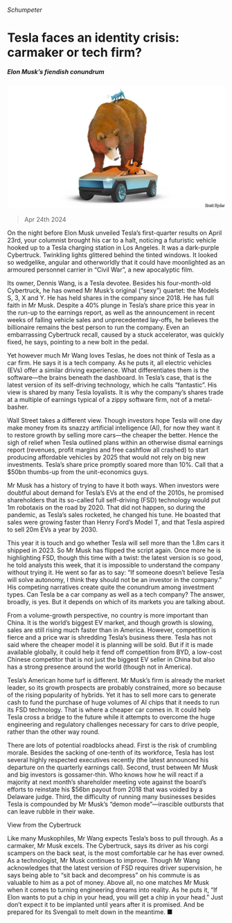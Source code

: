 ###### Schumpeter

# Tesla faces an identity crisis: carmaker or tech firm? 

##### Elon Musk’s fiendish conundrum 

![image](images/20240427_WBD000.jpg) 

> Apr 24th 2024 

On the night before Elon Musk unveiled Tesla’s first-quarter results on April 23rd, your columnist brought his car to a halt, noticing a futuristic vehicle hooked up to a Tesla charging station in Los Angeles. It was a dark-purple Cybertruck. Twinkling lights glittered behind the tinted windows. It looked so wedgelike, angular and otherworldly that it could have moonlighted as an armoured personnel carrier in “Civil War”, a new apocalyptic film. 

Its owner, Dennis Wang, is a Tesla devotee. Besides his four-month-old Cybertruck, he has owned Mr Musk’s original (“sexy”) quartet: the Models S, 3, X and Y. He has held shares in the company since 2018. He has full faith in Mr Musk. Despite a 40% plunge in Tesla’s share price this year in the run-up to the earnings report, as well as the announcement in recent weeks of falling vehicle sales and unprecedented lay-offs, he believes the billionaire remains the best person to run the company. Even an embarrassing Cybertruck recall, caused by a stuck accelerator, was quickly fixed, he says, pointing to a new bolt in the pedal. 

Yet however much Mr Wang loves Teslas, he does not think of Tesla as a car firm. He says it is a tech company. As he puts it, all electric vehicles (EVs) offer a similar driving experience. What differentiates them is the software—the brains beneath the dashboard. In Tesla’s case, that is the latest version of its self-driving technology, which he calls “fantastic”. His view is shared by many Tesla loyalists. It is why the company’s shares trade at a multiple of earnings typical of a zippy software firm, not of a metal-basher.

Wall Street takes a different view. Though investors hope Tesla will one day make money from its snazzy artificial intelligence (AI), for now they want it to restore growth by selling more cars—the cheaper the better. Hence the sigh of relief when Tesla outlined plans within an otherwise dismal earnings report (revenues, profit margins and free cashflow all crashed) to start producing affordable vehicles by 2025 that would not rely on big new investments. Tesla’s share price promptly soared more than 10%. Call that a $50bn thumbs-up from the unit-economics guys. 

Mr Musk has a history of trying to have it both ways. When investors were doubtful about demand for Tesla’s EVs at the end of the 2010s, he promised shareholders that its so-called full self-driving (FSD) technology would put 1m robotaxis on the road by 2020. That did not happen, so during the pandemic, as Tesla’s sales rocketed, he changed his tune. He boasted that sales were growing faster than Henry Ford’s Model T, and that Tesla aspired to sell 20m EVs a year by 2030.

This year it is touch and go whether Tesla will sell more than the 1.8m cars it shipped in 2023. So Mr Musk has flipped the script again. Once more he is highlighting FSD, though this time with a twist: the latest version is so good, he told analysts this week, that it is impossible to understand the company without trying it. He went so far as to say: “If someone doesn’t believe Tesla will solve autonomy, I think they should not be an investor in the company.” His competing narratives create quite the conundrum among investment types. Can Tesla be a car company as well as a tech company? The answer, broadly, is yes. But it depends on which of its markets you are talking about. 

From a volume-growth perspective, no country is more important than China. It is the world’s biggest EV market, and though growth is slowing, sales are still rising much faster than in America. However, competition is fierce and a price war is shredding Tesla’s business there. Tesla has not said where the cheaper model it is planning will be sold. But if it is made available globally, it could help it fend off competition from BYD, a low-cost Chinese competitor that is not just the biggest EV seller in China but also has a strong presence around the world (though not in America).

Tesla’s American home turf is different. Mr Musk’s firm is already the market leader, so its growth prospects are probably constrained, more so because of the rising popularity of hybrids. Yet it has to sell more cars to generate cash to fund the purchase of huge volumes of AI chips that it needs to run its FSD technology. That is where a cheaper car comes in. It could help Tesla cross a bridge to the future while it attempts to overcome the huge engineering and regulatory challenges necessary for cars to drive people, rather than the other way round. 

There are lots of potential roadblocks ahead. First is the risk of crumbling morale. Besides the sacking of one-tenth of its workforce, Tesla has lost several highly respected executives recently (the latest announced his departure on the quarterly earnings call). Second, trust between Mr Musk and big investors is gossamer-thin. Who knows how he will react if a majority at next month’s shareholder meeting vote against the board’s efforts to reinstate his $56bn payout from 2018 that was voided by a Delaware judge. Third, the difficulty of running many businesses besides Tesla is compounded by Mr Musk’s “demon mode”—irascible outbursts that can leave rubble in their wake. 

View from the Cybertruck

Like many Muskophiles, Mr Wang expects Tesla’s boss to pull through. As a carmaker, Mr Musk excels. The Cybertruck, says its driver as his corgi scampers on the back seat, is the most comfortable car he has ever owned. As a technologist, Mr Musk continues to improve. Though Mr Wang acknowledges that the latest version of FSD requires driver supervision, he says being able to “sit back and decompress” on his commute is as valuable to him as a pot of money. Above all, no one matches Mr Musk when it comes to turning engineering dreams into reality. As he puts it, “If Elon wants to put a chip in your head, you will get a chip in your head.” Just don’t expect it to be implanted until years after it is promised. And be prepared for its Svengali to melt down in the meantime. ■






